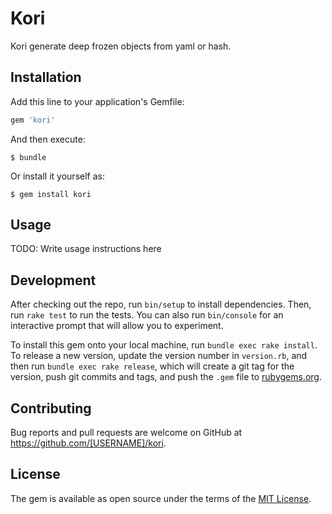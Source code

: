 # Kori

Kori generate deep frozen objects from yaml or hash.

## Installation

Add this line to your application's Gemfile:

```ruby
gem 'kori'
```

And then execute:

    $ bundle

Or install it yourself as:

    $ gem install kori

## Usage

TODO: Write usage instructions here

## Development

After checking out the repo, run `bin/setup` to install dependencies. Then, run `rake test` to run the tests. You can also run `bin/console` for an interactive prompt that will allow you to experiment.

To install this gem onto your local machine, run `bundle exec rake install`. To release a new version, update the version number in `version.rb`, and then run `bundle exec rake release`, which will create a git tag for the version, push git commits and tags, and push the `.gem` file to [rubygems.org](https://rubygems.org).

## Contributing

Bug reports and pull requests are welcome on GitHub at https://github.com/[USERNAME]/kori.


## License

The gem is available as open source under the terms of the [MIT License](http://opensource.org/licenses/MIT).

